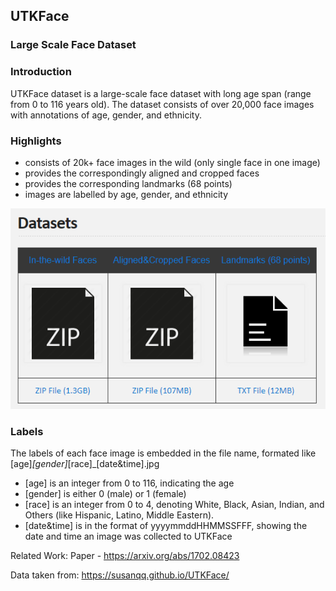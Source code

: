## UTKFace

### Large Scale Face Dataset

### Introduction
UTKFace dataset is a large-scale face dataset with long age span (range from 0 to 116 years old). The dataset consists of over 20,000 face images with annotations of age, gender, and ethnicity.

### Highlights
* consists of 20k+ face images in the wild (only single face in one image)
* provides the correspondingly aligned and cropped faces
* provides the corresponding landmarks (68 points)
* images are labelled by age, gender, and ethnicity

![alt text](Images/image.png)

### Labels
The labels of each face image is embedded in the file name, formated like [age]_[gender]_[race]_[date&time].jpg

* [age] is an integer from 0 to 116, indicating the age
* [gender] is either 0 (male) or 1 (female)
* [race] is an integer from 0 to 4, denoting White, Black, Asian, Indian, and Others (like Hispanic, Latino, Middle Eastern).
* [date&time] is in the format of yyyymmddHHMMSSFFF, showing the date and time an image was collected to UTKFace

Related Work: Paper - https://arxiv.org/abs/1702.08423 

Data taken from: https://susanqq.github.io/UTKFace/

